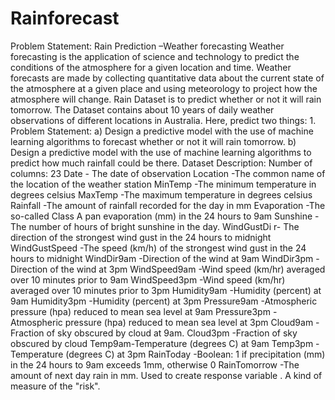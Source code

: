 # Rainforecast
Problem Statement: Rain Prediction –Weather forecasting Weather forecasting is the application of science and technology to predict the conditions of the atmosphere for a given location and time. Weather forecasts are made by collecting quantitative data about the current state of the atmosphere at a given place and using meteorology to project how the atmosphere will change. Rain Dataset is to predict whether or not it will rain tomorrow. The Dataset contains about 10 years of daily weather observations of different locations in Australia. Here, predict two things: 1. Problem Statement: a) Design a predictive model with the use of machine learning algorithms to forecast whether or not it will rain tomorrow. b) Design a predictive model with the use of machine learning algorithms to predict how much rainfall could be there. Dataset Description: Number of columns: 23 Date - The date of observation Location -The common name of the location of the weather station MinTemp -The minimum temperature in degrees celsius MaxTemp -The maximum temperature in degrees celsius Rainfall -The amount of rainfall recorded for the day in mm Evaporation -The so-called Class A pan evaporation (mm) in the 24 hours to 9am Sunshine -The number of hours of bright sunshine in the day. WindGustDi r- The direction of the strongest wind gust in the 24 hours to midnight WindGustSpeed -The speed (km/h) of the strongest wind gust in the 24 hours to midnight WindDir9am -Direction of the wind at 9am WindDir3pm -Direction of the wind at 3pm WindSpeed9am -Wind speed (km/hr) averaged over 10 minutes prior to 9am WindSpeed3pm -Wind speed (km/hr) averaged over 10 minutes prior to 3pm Humidity9am -Humidity (percent) at 9am Humidity3pm -Humidity (percent) at 3pm Pressure9am -Atmospheric pressure (hpa) reduced to mean sea level at 9am Pressure3pm -Atmospheric pressure (hpa) reduced to mean sea level at 3pm Cloud9am - Fraction of sky obscured by cloud at 9am. Cloud3pm -Fraction of sky obscured by cloud Temp9am-Temperature (degrees C) at 9am Temp3pm -Temperature (degrees C) at 3pm RainToday -Boolean: 1 if precipitation (mm) in the 24 hours to 9am exceeds 1mm, otherwise 0 RainTomorrow -The amount of next day rain in mm. Used to create response variable . A kind of measure of the "risk".

